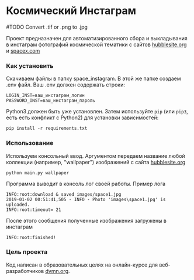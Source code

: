 # Космический Инстаграм

#TODO Convert .tif or .png to .jpg

Проект предназначен для автоматизированного сбора и выкладывания в инстаграм фотографий космической тематики с сайтов [hubblesite.org](http://hubblesite.org) и [spacex.com](https://www.spacex.com)

### Как установить

Скачиваем файлы в папку space_instagram. В этой же папке создаем .env файл. Ваш .env должен содержать строки:

```
LOGIN_INST=ваш_инстаграм_логин
PASSWORD_INST=ваш_инстаграм_пароль
```

Python3 должен быть уже установлен. 
Затем используйте `pip` (или `pip3`, есть есть конфликт с Python2) для установки зависимостей:
```
pip install -r requirements.txt
```
### Использование

Используем консольный ввод. Аргументом передаем название любой коллекции (например, "wallpaper") изображений с сайта [hubblesite.org](http://hubblesite.org) 

```
python main.py wallpaper
```

Программа выводит в консоль лог своей работы. Пример лога

```
INFO:root:download & saved images/space1.jpg
2019-01-02 00:51:41,505 - INFO - Photo 'images\space1.jpg' is uploaded.
INFO:root:timeout= 21
```

После этого сообщения полученные изображения загружены в инстаграм

```
INFO:root:finished!
```

### Цель проекта

Код написан в образовательных целях на онлайн-курсе для веб-разработчиков [dvmn.org](https://dvmn.org/).
